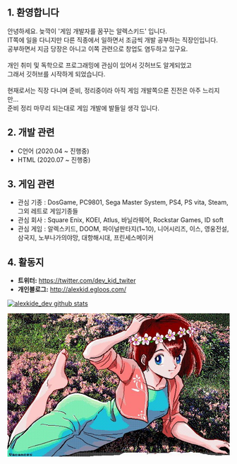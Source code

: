 ## 1. 환영합니다

안녕하세요. 늦깍이 '게임 개발자를 꿈꾸는 알렉스키드' 입니다.<br>
IT쪽에 일을 다니지만 다른 직종에서 일하면서 조금씩 개발 공부하는 직장인입니다.<br>
공부하면서 지금 당장은 아니고 이쪽 관련으로 창업도 염두하고 있구요.<br>
<br>
개인 취미 및 독학으로 프로그래밍에 관심이 있어서 깃허브도 알게되었고<br>
그래서 깃허브를 시작하게 되었습니다.<br>
<br>
현재로서는 직장 다니며 준비, 정리중이라 아직 게임 개발쪽으론 진전은 아주 느리지만... <br> 
준비 정리 마무리 되는대로 게임 개발에 발들일 생각 입니다.<br>


## 2. 개발 관련
* C언어 (2020.04 ~ 진행중)
* HTML  (2020.07 ~ 진행중)


## 3. 게임 관련 
* 관심 기종 : DosGame, PC9801, Sega Master System, PS4, PS vita, Steam, 그외 레트로 게임기종들
* 관심 회사 : Square Enix, KOEI, Atlus, 바닐라웨어, Rockstar Games, ID soft
* 관심 게임 : 알렉스키드, DOOM, 파이널판타지(1~10), 니어시리즈, 이스, 영웅전설,
              삼국지, 노부나가의야망, 대항해시대, 프린세스메이커


## 4. 활동지
* **트위터:** <https://twitter.com/dev_kid_twiter>
* **개인블로그:** <http://alexkid.egloos.com/>


[![alexkide_dev github stats](https://github-readme-stats.vercel.app/api?username=alexkiddev)](https://github.com/anuraghazra/github-readme-stats)


![대문](https://github.com/alexkiddev/alexkiddev/blob/master/mainpic.jpg)
